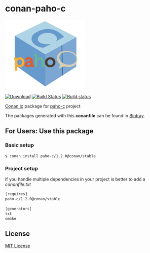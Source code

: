 # conan-paho-c

![conan-paho-c image](/images/conan-paho-c.png)

[![Download](https://api.bintray.com/packages/conan-community/conan/paho-c%3Aconan/images/download.svg)](https://bintray.com/conan-community/conan/paho-c%3Aconan/_latestVersion)
[![Build Status](https://travis-ci.org/conan-community/conan-paho-c.svg?branch=stable%2F1.2.0)](https://travis-ci.org/conan-community/conan-paho-c)
[![Build status](https://ci.appveyor.com/api/projects/status/jyeh443gn0l0f3bi/branch/stable/1.2.0?svg=true)](https://ci.appveyor.com/project/danimtb/conan-paho-c/branch/stable/1.2.0)

[Conan.io](https://conan.io) package for [paho-c](https://bitbucket.org/paho-c/paho-c) project

The packages generated with this **conanfile** can be found in [Bintray](https://bintray.com/conan-community/conan/paho-c%3Aconan).

## For Users: Use this package

### Basic setup

    $ conan install paho-c/1.2.0@conan/stable

### Project setup

If you handle multiple dependencies in your project is better to add a *conanfile.txt*

    [requires]
    paho-c/1.2.0@conan/stable

    [generators]
    txt
    cmake

## License

[MIT License](LICENSE)
